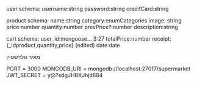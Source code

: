 user schema:
username:string
password:string
creditCard:string

 

product schema:
name:string
category:enumCategories
image: string
price:number
quantity:number
prevPrice?:number
description:string




cart schema:
user_id:mongoose...
3:27
totalPrice:number
receipt:{_idproduct,quantity,price} (edited) 
date:date
 


מאיר גולדשטיין

PORT = 3000
MONGODB_URI = mongodb://localhost:27017/supermarket
JWT_SECRET = y@?sdgJHBXJhjd684